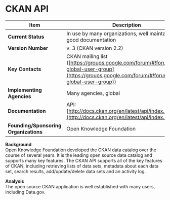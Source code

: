 # CKAN API

| Item | Description |
| --- | --- |
| **Current Status** | In use by many organizations, well maintained, good documentation |
| **Version Number** | v. 3 (CKAN version 2.2) |
| **Key Contacts** | CKAN mailing list ([https://groups.google.com/forum/#!forum/ckan-global-user-group](https://groups.google.com/forum/#!forum/ckan-global-user-group)) |
| **Implementing Agencies** | Many agencies, global |
| **Documentation** | API: [http://docs.ckan.org/en/latest/api/index.html](http://docs.ckan.org/en/latest/api/index.html) |
| **Founding/Sponsoring Organizations** | Open Knowledge Foundation |

**Background**
<br>
Open Knowledge Foundation developed the CKAN data catalog over the course of several years. It is the leading open source data catalog and supports many key features. The CKAN API supports all of the key features of CKAN, including retrieving lists of data sets, metadata about each data set, search results, add/update/delete data sets and an activity log.

**Analysis**
<br>
The open source CKAN application is well established with many users, including Data.gov.
